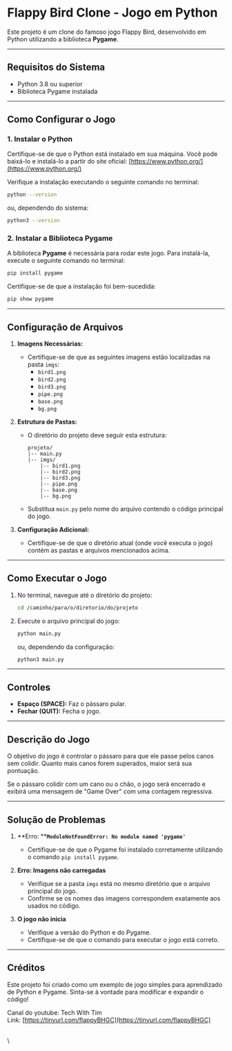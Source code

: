 # Flappy Bird Clone - Jogo em Python

Este projeto é um clone do famoso jogo Flappy Bird, desenvolvido em Python utilizando a biblioteca **Pygame**.

---

## Requisitos do Sistema

- Python 3.8 ou superior
- Biblioteca Pygame instalada

---

## Como Configurar o Jogo

### 1. Instalar o Python

Certifique-se de que o Python está instalado em sua máquina. Você pode baixá-lo e instalá-lo a partir do site oficial:
[https://www.python.org/](https://www.python.org/)

Verifique a instalação executando o seguinte comando no terminal:

```bash
python --version
```

ou, dependendo do sistema:

```bash
python3 --version
```

### 2. Instalar a Biblioteca Pygame

A biblioteca **Pygame** é necessária para rodar este jogo. Para instalá-la, execute o seguinte comando no terminal:

```bash
pip install pygame
```

Certifique-se de que a instalação foi bem-sucedida:

```bash
pip show pygame
```

---

## Configuração de Arquivos

1. **Imagens Necessárias:**

   - Certifique-se de que as seguintes imagens estão localizadas na pasta `imgs`:
     - `bird1.png`
     - `bird2.png`
     - `bird3.png`
     - `pipe.png`
     - `base.png`
     - `bg.png`

2. **Estrutura de Pastas:**

   - O diretório do projeto deve seguir esta estrutura:
     ```
     projeto/
     |-- main.py
     |-- imgs/
         |-- bird1.png
         |-- bird2.png
         |-- bird3.png
         |-- pipe.png
         |-- base.png
         |-- bg.png
     ```
   - Substitua `main.py` pelo nome do arquivo contendo o código principal do jogo.

3. **Configuração Adicional:**

   - Certifique-se de que o diretório atual (onde você executa o jogo) contém as pastas e arquivos mencionados acima.

---

## Como Executar o Jogo

1. No terminal, navegue até o diretório do projeto:
   ```bash
   cd /caminho/para/o/diretorio/do/projeto
   ```
2. Execute o arquivo principal do jogo:
   ```bash
   python main.py
   ```
   ou, dependendo da configuração:
   ```bash
   python3 main.py
   ```

---

## Controles

- **Espaço (SPACE):** Faz o pássaro pular.
- **Fechar (QUIT):** Fecha o jogo.

---

## Descrição do Jogo

O objetivo do jogo é controlar o pássaro para que ele passe pelos canos sem colidir. Quanto mais canos forem superados, maior será sua pontuação.

Se o pássaro colidir com um cano ou o chão, o jogo será encerrado e exibirá uma mensagem de "Game Over" com uma contagem regressiva.

---

## Solução de Problemas

1. \*\*Erro: \*\***`ModuleNotFoundError: No module named 'pygame'`**

   - Certifique-se de que o Pygame foi instalado corretamente utilizando o comando `pip install pygame`.

2. **Erro: Imagens não carregadas**

   - Verifique se a pasta `imgs` está no mesmo diretório que o arquivo principal do jogo.
   - Confirme se os nomes das imagens correspondem exatamente aos usados no código.

3. **O jogo não inicia**

   - Verifique a versão do Python e do Pygame.
   - Certifique-se de que o comando para executar o jogo está correto.

---

## Créditos

Este projeto foi criado como um exemplo de jogo simples para aprendizado de Python e Pygame. Sinta-se à vontade para modificar e expandir o código!

Canal do youtube: Tech With Tim\
Link: [https://tinyurl.com/flappyBHGC](https://tinyurl.com/flappyBHGC)

\
\
